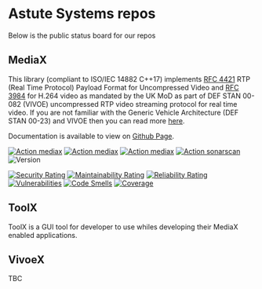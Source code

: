# Astute Systems repos

Below is the public status board for our repos

## MediaX

This library (compliant to ISO/IEC 14882 C++17) implements [RFC 4421](https://datatracker.ietf.org/doc/html/rfc4421) RTP (Real Time Protocol) Payload Format for Uncompressed Video and [RFC 3984](https://datatracker.ietf.org/doc/html/rfc3984) for H.264 video as mandated by the UK MoD as part of DEF STAN 00-082 (VIVOE) uncompressed RTP video streaming protocol for real time video. If you are not familiar with the Generic Vehicle Architecture (DEF STAN 00-23) and VIVOE then you can read more [here](https://en.wikipedia.org/wiki/Generic_Vehicle_Architecture).

Documentation is available to view on [Github Page](https://astute-systems.github.io/MediaX).

[![Action mediax](https://github.com/Astute-Systems/MediaX/actions/workflows/build-ubuntu-22.04-amd64.yaml/badge.svg)](https://github.com/Astute-Systems/MediaX/actions/workflows/build-ubuntu-22.04-amd64.yaml)
[![Action mediax](https://github.com/Astute-Systems/MediaX/actions/workflows/build-ubuntu-24.04-amd64.yaml/badge.svg)](https://github.com/Astute-Systems/MediaX/actions/workflows/build-ubuntu-24.04-amd64.yaml)
[![Action mediax](https://github.com/Astute-Systems/MediaX/actions/workflows/build-raspbian-12-arm64.yaml/badge.svg)](https://github.com/Astute-Systems/MediaX/actions/workflows/build-raspbian-12-arm64.yaml)
[![Action sonarscan](https://github.com/Astute-Systems/MediaX/actions/workflows/sonarcloud.yaml/badge.svg)](https://sonarcloud.io/project/overview?id=Astute-Systems_MediaX)
![Version](https://Astute-Systems.github.io/MediaX/version.svg)

[![Security Rating](https://sonarcloud.io/api/project_badges/measure?project=Astute-Systems_MediaX&metric=security_rating&token=5c629e538c08ce4ac4d5d7a4cfc6e7e682c680f2)](https://sonarcloud.io/summary/new_code?id=Astute-Systems_MediaX)
[![Maintainability Rating](https://sonarcloud.io/api/project_badges/measure?project=Astute-Systems_MediaX&metric=sqale_rating&token=5c629e538c08ce4ac4d5d7a4cfc6e7e682c680f2)](https://sonarcloud.io/summary/new_code?id=Astute-Systems_MediaX)
[![Reliability Rating](https://sonarcloud.io/api/project_badges/measure?project=Astute-Systems_MediaX&metric=reliability_rating&token=5c629e538c08ce4ac4d5d7a4cfc6e7e682c680f2)](https://sonarcloud.io/summary/new_code?id=Astute-Systems_MediaX)
[![Vulnerabilities](https://sonarcloud.io/api/project_badges/measure?project=Astute-Systems_MediaX&metric=vulnerabilities&token=5c629e538c08ce4ac4d5d7a4cfc6e7e682c680f2)](https://sonarcloud.io/summary/new_code?id=Astute-Systems_MediaX)
[![Code Smells](https://sonarcloud.io/api/project_badges/measure?project=Astute-Systems_MediaX&metric=code_smells&token=5c629e538c08ce4ac4d5d7a4cfc6e7e682c680f2)](https://sonarcloud.io/summary/new_code?id=Astute-Systems_MediaX)
[![Coverage](https://sonarcloud.io/api/project_badges/measure?project=Astute-Systems_MediaX&metric=coverage&token=5c629e538c08ce4ac4d5d7a4cfc6e7e682c680f2)](https://sonarcloud.io/summary/new_code?id=Astute-Systems_MediaX)

## ToolX

ToolX is a GUI tool for developer to use whiles developing their MediaX enabled applications.

## VivoeX

TBC

